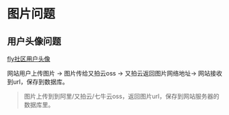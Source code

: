 # 图片问题

## 用户头像问题

[fly社区用户头像](https://fly.layui.com/jie/22360/)

网站用户上传图片 -> 图片传给又拍云oss -> 又拍云返回图片网络地址-> 网站接收到url，保存到数据库。

> 图片上传到到阿里/又拍云/七牛云oss，返回图片url，保存到网站服务器的数据库里。